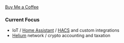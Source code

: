 [Buy Me a Coffee](https://buymeacoffee.com/DYks67r)

### Current Focus

* IoT / [Home Assistant](https://www.home-assistant.io/) / [HACS](https://github.com/hacs) and custom integrations
* [Helium](https://helium.com/) network / crypto accounting and taxation
